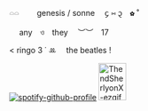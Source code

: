 𓏏𓏏　  genesis / sonne  ᧔ ⑅ ᧓ ✿ ˚

     any ও they  ︶︶ 17

< ringo  3   ˙ ꔛ  the beatles  !


[![spotify-github-profile](https://spotify-github-profile.kittinanx.com/api/view?uid=d3nha9gqrpy6istluc5tepsj6&cover_image=true&theme=novatorem&show_offline=true&background_color=121212&interchange=false&bar_color=53b14f&bar_color_cover=true)](https://github.com/kittinan/spotify-github-profile) <img width="50" height="67" alt="ThendSherlyonX-ezgif com-resize (1)" src="https://github.com/user-attachments/assets/56cf58ee-75fb-4a04-be85-ad587497c1b7" />



